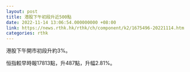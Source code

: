 ```yaml
---
layout: post
title: 港股下午初段升近500點
date: 2022-11-14 13:06:54.000000000 +08:00
link: https://news.rthk.hk/rthk/ch/component/k2/1675496-20221114.htm
categories: rthk
---
```


港股下午開市初段升約3%。

恒指較早時報17813點，升487點，升幅2.81%。
